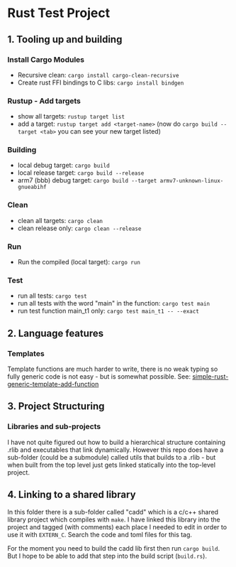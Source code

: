 # Rust Test Project

## 1. Tooling up and building

### Install Cargo Modules

- Recursive clean: `cargo install cargo-clean-recursive`
- Create rust FFI bindings to C libs: `cargo install bindgen`

### Rustup - Add targets

- show all targets: `rustup target list`
- add a target: `rustup target add <target-name>` (now do `cargo build --target <tab>` you can see your new target listed)

### Building

- local debug target: `cargo build`
- local release target: `cargo build --release`
- arm7 (bbb) debug target: `cargo build --target armv7-unknown-linux-gnueabihf`

### Clean

- clean all targets: `cargo clean`
- clean release only: `cargo clean --release`

### Run

- Run the compiled (local target): `cargo run`

### Test

- run all tests: `cargo test`
- run all tests with the word "main" in the function: `cargo test main`
- run test function main_t1 only: `cargo test main_t1 -- --exact`

## 2. Language features

### Templates

Template functions are much harder to write, there is no weak typing so fully generic code is not easy - but is somewhat possible.
See: [simple-rust-generic-template-add-function](https://stackoverflow.com/questions/63748118/simple-rust-generic-template-add-function)

## 3. Project Structuring

### Libraries and sub-projects

I have not quite figured out how to build a hierarchical structure containing .rlib and executables that link dynamically. However this repo does have a sub-folder (could be a submodule) called utils that builds to a .rlib - but when built from the top level just gets linked statically into the top-level project.

## 4. Linking to a shared library

In this folder there is a sub-folder called "cadd" which is a c/c++ shared library project which compiles with `make`. I have linked this library into the project and tagged (with comments) each place I needed to edit in order to use it with `EXTERN_C`. Search the code and toml files for this tag.

For the moment you need to build the cadd lib first then run `cargo build`. But I hope to be able to add that step into the build script (`build.rs`).
